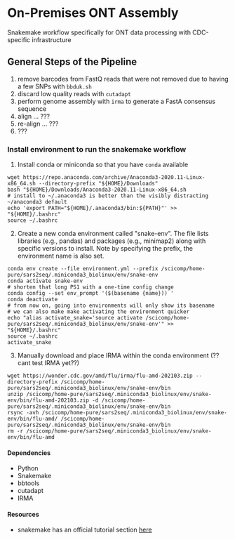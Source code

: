 # On-Premises ONT Assembly

Snakemake workflow specifically for ONT data processing with CDC-specific infrastructure


## General Steps of the Pipeline
1. remove barcodes from FastQ reads that were not removed due to having a few SNPs with `bbduk.sh`
2. discard low quality reads with `cutadapt`
3. perform genome assembly with `irma` to generate a FastA consensus sequence
4. align ... ???
5. re-align ... ???
6. ???

### Install environment to run the snakemake workflow
1. Install conda or miniconda so that you have `conda` available
```
wget https://repo.anaconda.com/archive/Anaconda3-2020.11-Linux-x86_64.sh --directory-prefix "${HOME}/Downloads"
bash "${HOME}/Downloads/Anaconda3-2020.11-Linux-x86_64.sh
# install to ~/.anaconda3 is better than the visibly distracting ~/anaconda3 default
echo 'export PATH="${HOME}/.anaconda3/bin:${PATH}"' >> "${HOME}/.bashrc"
source ~/.bashrc
```

2. Create a new conda environment called "snake-env". The file lists libraries (e.g., pandas) and packages (e.g., minimap2) along with specific versions to install. Note by specifying the prefix, the environment name is also set.
```
conda env create --file environment.yml --prefix /scicomp/home-pure/sars2seq/.miniconda3_biolinux/env/snake-env
conda activate snake-env
# shorten that long PS1 with a one-time config change
conda config --set env_prompt '($(basename {name})) '
conda deactivate
# from now on, going into environments will only show its basename
# we can also make make activating the environment quicker
echo "alias activate_snake='source activate /scicomp/home-pure/sars2seq/.miniconda3_biolinux/env/snake-env'" >> "${HOME}/.bashrc"
source ~/.bashrc
activate_snake
```

3. Manually download and place IRMA within the conda environment (??cant test IRMA yet??)
```
wget https://wonder.cdc.gov/amd/flu/irma/flu-amd-202103.zip --directory-prefix /scicomp/home-pure/sars2seq/.miniconda3_biolinux/env/snake-env/bin
unzip /scicomp/home-pure/sars2seq/.miniconda3_biolinux/env/snake-env/bin/flu-amd-202103.zip -d /scicomp/home-pure/sars2seq/.miniconda3_biolinux/env/snake-env/bin
rsync -avh /scicomp/home-pure/sars2seq/.miniconda3_biolinux/env/snake-env/bin/flu-amd/ /scicomp/home-pure/sars2seq/.miniconda3_biolinux/env/snake-env/bin
rm -r /scicomp/home-pure/sars2seq/.miniconda3_biolinux/env/snake-env/bin/flu-amd
```


#### Dependencies
- Python
- Snakemake
- bbtools
- cutadapt
- IRMA


#### Resources
- snakemake has an official tutorial section [here](https://snakemake.readthedocs.io/en/stable/tutorial/tutorial.html#tutorial)
